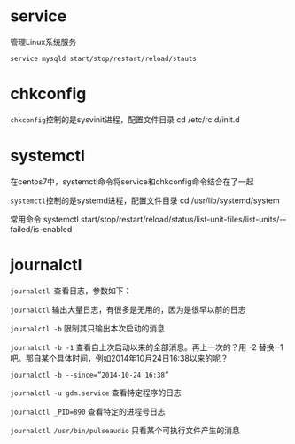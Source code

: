# service

管理Linux系统服务

`service mysqld start/stop/restart/reload/stauts`

# chkconfig

`chkconfig`控制的是sysvinit进程，配置文件目录 cd /etc/rc.d/init.d

# systemctl

在centos7中，systemctl命令将service和chkconfig命令结合在了一起

`systemctl`控制的是systemd进程，配置文件目录 cd /usr/lib/systemd/system

常用命令 systemctl start/stop/restart/reload/status/list-unit-files/list-units/--failed/is-enabled

# journalctl

`journalctl `查看日志，参数如下：

`journalctl` 输出大量日志，有很多是无用的，因为是很早以前的日志

`journalctl -b` 限制其只输出本次启动的消息

 `journalctl -b -1` 查看自上次启动以来的全部消息。再上一次的？用 -2 替换 -1 吧。那自某个具体时间，例如2014年10月24日16:38以来的呢？

`journalctl -b --since=”2014-10-24 16:38”`

`journalctl -u gdm.service`  查看特定程序的日志

`journalctl _PID=890` 查看特定的进程号日志

`journalctl /usr/bin/pulseaudio` 只看某个可执行文件产生的消息



